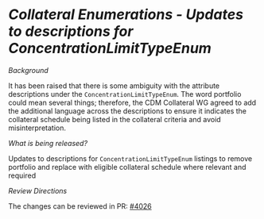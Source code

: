 # _Collateral Enumerations - Updates to descriptions for ConcentrationLimitTypeEnum_

_Background_

It has been raised that there is some ambiguity with the attribute descriptions under the `ConcentrationLimitTypeEnum`. 
The word portfolio could mean several things; therefore, the CDM Collateral WG agreed to add the additional language across the descriptions to ensure it indicates the collateral schedule being listed in the collateral criteria and avoid misinterpretation.

_What is being released?_

Updates to descriptions for `ConcentrationLimitTypeEnum` listings to remove portfolio and replace with eligible collateral schedule where relevant and required

_Review Directions_

The changes can be reviewed in PR: [#4026](https://github.com/finos/common-domain-model/pull/4026)
